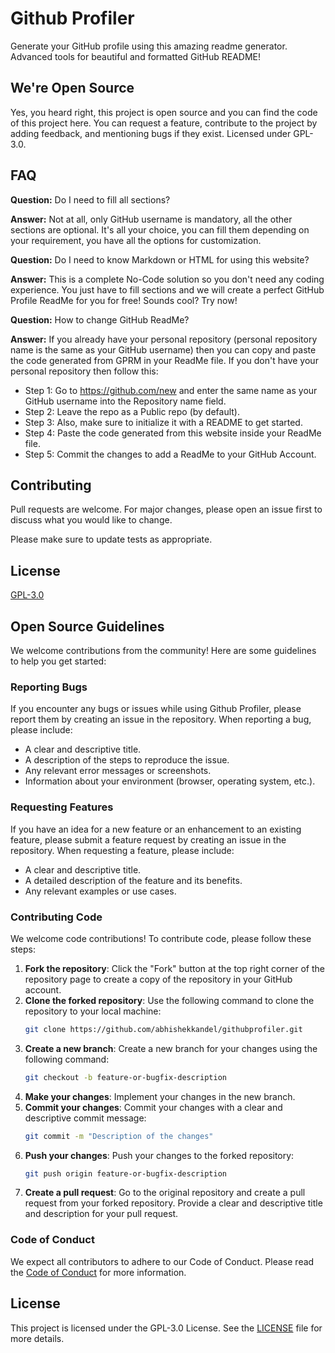 
# Github Profiler

Generate your GitHub profile using this amazing readme generator. Advanced tools for beautiful and formatted GitHub README!

## We're Open Source

Yes, you heard right, this project is open source and you can find the code of this project here. You can request a feature, contribute to the project by adding feedback, and mentioning bugs if they exist. Licensed under GPL-3.0.

## FAQ

**Question:** Do I need to fill all sections?

**Answer:** Not at all, only GitHub username is mandatory, all the other sections are optional. It's all your choice, you can fill them depending on your requirement, you have all the options for customization.

**Question:** Do I need to know Markdown or HTML for using this website?

**Answer:** This is a complete No-Code solution so you don't need any coding experience. You just have to fill sections and we will create a perfect GitHub Profile ReadMe for you for free! Sounds cool? Try now!

**Question:** How to change GitHub ReadMe?

**Answer:** If you already have your personal repository (personal repository name is the same as your GitHub username) then you can copy and paste the code generated from GPRM in your ReadMe file. If you don't have your personal repository then follow this:
* Step 1: Go to https://github.com/new and enter the same name as your GitHub username into the Repository name field.
* Step 2: Leave the repo as a Public repo (by default).
* Step 3: Also, make sure to initialize it with a README to get started.
* Step 4: Paste the code generated from this website inside your ReadMe file.
* Step 5: Commit the changes to add a ReadMe to your GitHub Account.

## Contributing

Pull requests are welcome. For major changes, please open an issue first to discuss what you would like to change.

Please make sure to update tests as appropriate.

## License

[GPL-3.0](https://choosealicense.com/licenses/gpl-3.0/)

## Open Source Guidelines

We welcome contributions from the community! Here are some guidelines to help you get started:

### Reporting Bugs

If you encounter any bugs or issues while using Github Profiler, please report them by creating an issue in the repository. When reporting a bug, please include:

- A clear and descriptive title.
- A description of the steps to reproduce the issue.
- Any relevant error messages or screenshots.
- Information about your environment (browser, operating system, etc.).

### Requesting Features

If you have an idea for a new feature or an enhancement to an existing feature, please submit a feature request by creating an issue in the repository. When requesting a feature, please include:

- A clear and descriptive title.
- A detailed description of the feature and its benefits.
- Any relevant examples or use cases.

### Contributing Code

We welcome code contributions! To contribute code, please follow these steps:

1. **Fork the repository**: Click the "Fork" button at the top right corner of the repository page to create a copy of the repository in your GitHub account.
2. **Clone the forked repository**: Use the following command to clone the repository to your local machine:
   ```bash
   git clone https://github.com/abhishekkandel/githubprofiler.git
   ```
3. **Create a new branch**: Create a new branch for your changes using the following command:
   ```bash
   git checkout -b feature-or-bugfix-description
   ```
4. **Make your changes**: Implement your changes in the new branch.
5. **Commit your changes**: Commit your changes with a clear and descriptive commit message:
   ```bash
   git commit -m "Description of the changes"
   ```
6. **Push your changes**: Push your changes to the forked repository:
   ```bash
   git push origin feature-or-bugfix-description
   ```
7. **Create a pull request**: Go to the original repository and create a pull request from your forked repository. Provide a clear and descriptive title and description for your pull request.

### Code of Conduct

We expect all contributors to adhere to our Code of Conduct. Please read the [Code of Conduct](CODE_OF_CONDUCT.md) for more information.

## License

This project is licensed under the GPL-3.0 License. See the [LICENSE](LICENSE) file for more details.

